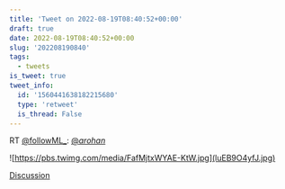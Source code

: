 ```yaml
---
title: 'Tweet on 2022-08-19T08:40:52+00:00'
draft: true
date: 2022-08-19T08:40:52+00:00
slug: '202208190840'
tags:
  - tweets
is_tweet: true
tweet_info:
  id: '1560441638182215680'
  type: 'retweet'
  is_thread: False
---
```




RT [@followML_](https://x.com/followML_): [@_arohan_](https://x.com/_arohan_) 

![https://pbs.twimg.com/media/FafMjtxWYAE-KtW.jpg](luEB9O4yfJ.jpg)

[Discussion](https://x.com/sytelus/status/1560441638182215680)
